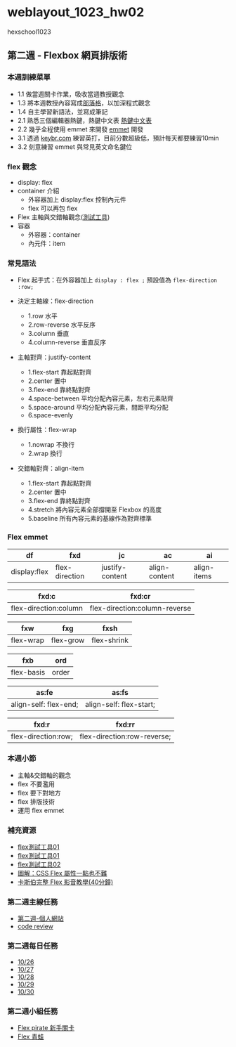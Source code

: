 # weblayout_1023_hw02
hexschool1023

## 第二週 - Flexbox 網頁排版術

### 本週訓練菜單
* 1.1 做當週關卡作業，吸收當週教授觀念
* 1.3 將本週教授內容寫成[部落格](https://viccjiang.github.io/blog/)，以加深程式觀念
* 1.4 自主學習新語法，並寫成筆記 
* 2.1 熟悉三個編輯器熱鍵，熱鍵中文表  [熱鍵中文表](https://github.com/hexschool/VSCode_Hotkey_Translation)
* 2.2 幾乎全程使用 emmet 來開發  [emmet](https://docs.emmet.io/cheat-sheet/) 開發
* 3.1 透過 [keybr.com](https://www.keybr.com/profile/f5x1p6r) 練習英打，目前分數超級低，預計每天都要練習10min
* 3.2 刻意練習 emmet 與常見英文命名鍵位


### flex 觀念

* display: flex
* container 介紹
    * 外容器加上 display:flex 控制內元件
    * flex 可以再包 flex
* Flex 主軸與交錯軸觀念([測試工具](https://codepen.io/peiqun/pen/WYzzYX))
* 容器
    * 外容器：container
    * 內元件：item

### 常見語法
* Flex 起手式：在外容器加上 `display : flex ;`
  預設值為 `flex-direction :row;`
* 決定主軸線：flex-direction 
    * 1.row 水平
    * 2.row-reverse 水平反序
    * 3.column 垂直
    * 4.column-reverse 垂直反序
* 主軸對齊：justify-content 
    * 1.flex-start 靠起點對齊
    * 2.center 置中
    * 3.flex-end 靠終點對齊
    * 4.space-between 平均分配內容元素，左右元素貼齊
    * 5.space-around 平均分配內容元素，間距平均分配
    * 6.space-evenly

* 換行屬性：flex-wrap
    * 1.nowrap 不換行
    * 2.wrap 換行

* 交錯軸對齊：align-item
    * 1.flex-start 靠起點對齊
    * 2.center 置中
    * 3.flex-end 靠終點對齊
    * 4.stretch 將內容元素全部撐開至 Flexbox 的高度
    * 5.baseline 所有內容元素的基線作為對齊標準



### Flex emmet 
| df| fxd| jc | ac | ai |
| --------| --------| -------- | -------- | -------- |
| display:flex| flex-direction| justify-content     | align-content     | align-items     |

| fxd:c | fxd:cr | 
| -------- | -------- | 
| flex-direction:column    |flex-direction:column-reverse   |

| fxw | fxg | fxsh |
| -------- | -------- | -------- |
| flex-wrap    | flex-grow     | flex-shrink    |

| fxb | ord  |
| --------  | -------- |
| flex-basis     | order        |

| as:fe | as:fs | 
| -------- | -------- |
| align-self: flex-end;    | align-self: flex-start;    | 

| fxd:r | fxd:rr | 
| -------- | -------- | 
| flex-direction:row;   | flex-direction:row-reverse;| 




### 本週小節
* 主軸&交錯軸的觀念
* flex 不要濫用
* flex 要下對地方
* flex 排版技術
* 運用 flex emmet

### 補充資源
* [flex測試工具01](https://codepen.io/peiqun/pen/WYzzYX)
* [flex測試工具01](https://demos.scotch.io/visual-guide-to-css3-flexbox-flexbox-playground/demos/)
* [flex測試工具02](http://wcc723.github.io/WorkShop-gh-pages/cssFlex/)
* [圖解：CSS Flex 屬性一點也不難](https://wcc723.github.io/css/2017/07/21/css-flex/)
* [卡斯伯完整 Flex 影音教學(40分鐘)](https://www.youtube.com/watch?v=lmBM7_OTDBQ)


### 第二週主線任務

* [第二週-個人網站](https://viccjiang.github.io/weblayout_1023_hw02/)
* [code review](https://github.com/viccjiang/weblayout_1023_hw02)




### 第二週每日任務

* [10/26](https://codepen.io/viccjiang/pen/oNLZzZP) 
* [10/27](https://codepen.io/viccjiang/pen/MWepRGp) 
* [10/28](https://codepen.io/viccjiang/pen/LYZjePN)
* [10/29](https://codepen.io/viccjiang/pen/eYzVVbm)
* [10/30](https://)


### 第二週小組任務 
* [Flex pirate 新手關卡](https://hexschool.github.io/flexbox-pirate/index.html#/)
* [Flex 青蛙](https://flexboxfroggy.com/#zh-tw)

